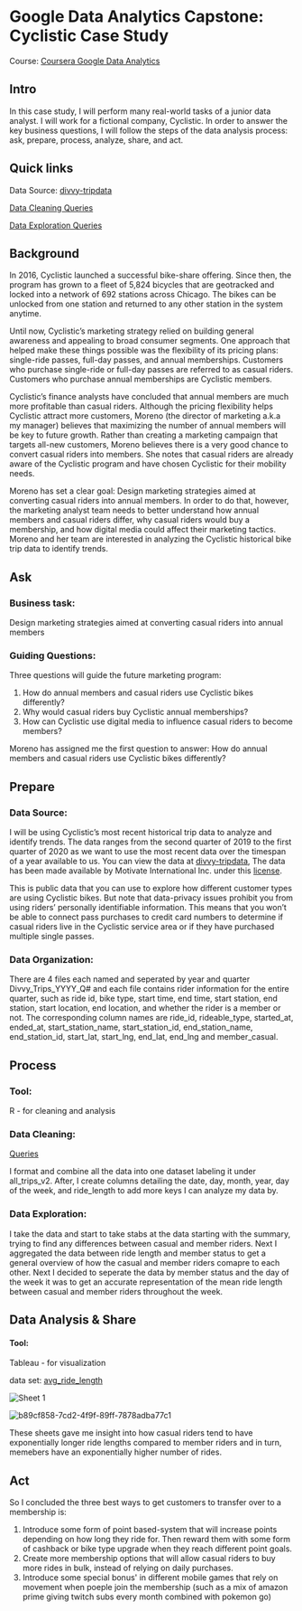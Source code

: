# Google Data Analytics Capstone: Cyclistic Case Study
Course: [Coursera Google Data Analytics](https://www.coursera.org/professional-certificates/google-data-analytics#outcomes)

## Intro
In this case study, I will perform many real-world tasks of a junior data analyst. I will work for a fictional company, Cyclistic. In order to
answer the key business questions, I will follow the steps of the data analysis process: ask, prepare, process, analyze,
share, and act.

## Quick links

Data Source: [divvy-tripdata](https://divvy-tripdata.s3.amazonaws.com/index.html)

[Data Cleaning Queries](https://github.com/Aerohearth/Data-Analysis-Projects/blob/main/Data%20Cleaning)

[Data Exploration Queries](https://github.com/Aerohearth/Data-Analysis-Projects/blob/main/Data%20Cleaning)

## Background

In 2016, Cyclistic launched a successful bike-share offering. Since then, the program has grown to a fleet of 5,824 bicycles that
are geotracked and locked into a network of 692 stations across Chicago. The bikes can be unlocked from one station and
returned to any other station in the system anytime.

Until now, Cyclistic’s marketing strategy relied on building general awareness and appealing to broad consumer segments.
One approach that helped make these things possible was the flexibility of its pricing plans: single-ride passes, full-day passes,
and annual memberships. Customers who purchase single-ride or full-day passes are referred to as casual riders. Customers
who purchase annual memberships are Cyclistic members.

Cyclistic’s finance analysts have concluded that annual members are much more profitable than casual riders. Although the
pricing flexibility helps Cyclistic attract more customers, Moreno (the director of marketing a.k.a my manager) believes that maximizing the number of annual members will
be key to future growth. Rather than creating a marketing campaign that targets all-new customers, Moreno believes there is a
very good chance to convert casual riders into members. She notes that casual riders are already aware of the Cyclistic
program and have chosen Cyclistic for their mobility needs.

Moreno has set a clear goal: Design marketing strategies aimed at converting casual riders into annual members. In order to
do that, however, the marketing analyst team needs to better understand how annual members and casual riders differ, why
casual riders would buy a membership, and how digital media could affect their marketing tactics. Moreno and her team are
interested in analyzing the Cyclistic historical bike trip data to identify trends.

## Ask

### Business task: 
Design marketing strategies aimed at converting casual riders into annual members

### Guiding Questions:

Three questions will guide the future marketing program:
1. How do annual members and casual riders use Cyclistic bikes differently?
2. Why would casual riders buy Cyclistic annual memberships?
3. How can Cyclistic use digital media to influence casual riders to become members?

Moreno has assigned me the first question to answer: How do annual members and casual riders use Cyclistic bikes
differently?

## Prepare

### Data Source:
I will be using Cyclistic’s most recent historical trip data to analyze and identify trends. The data ranges from the second quarter of 2019 to the first quarter of 2020 as we want to use the most recent data over the timespan of a year available to us. You can view the data at [divvy-tripdata](https://divvy-tripdata.s3.amazonaws.com/index.html), The data has been made available by Motivate International Inc. under this [license](https://ride.divvybikes.com/data-license-agreement).

This is public data that you can use to explore how different customer types are
using Cyclistic bikes. But note that data-privacy issues prohibit you from using riders’ personally identifiable information. This
means that you won’t be able to connect pass purchases to credit card numbers to determine if casual riders live in the
Cyclistic service area or if they have purchased multiple single passes.

### Data Organization:
There are 4 files each named and seperated by year and quarter Divvy_Trips_YYYY_Q# and each file contains rider information for the entire quarter, such as ride id, bike type, start time, end time, start station, end station, start location, end location, and whether the rider is a member or not. The corresponding column names are ride_id, rideable_type, started_at, ended_at, start_station_name, start_station_id, end_station_name, end_station_id, start_lat, start_lng, end_lat, end_lng and member_casual.

## Process

### Tool:

R - for cleaning and analysis

### Data Cleaning:

[Queries](https://github.com/Aerohearth/Data-Analysis-Projects/blob/main/Data%20Cleaning)

I format and combine all the data into one dataset labeling it under all_trips_v2. After, I create columns detailing the date, day, month, year, day of the week, and ride_length to add more keys I can analyze my data by.

### Data Exploration:

I take the data and start to take stabs at the data starting with the summary, trying to find any differences between casual and member riders. Next I aggregated the data between ride length and member status to get a general overview of how the casual and member riders comapre to each other. Next I decided to seperate the data by member status and the day of the week it was to get an accurate representation of the mean ride length between casual and member riders throughout the week.

## Data Analysis & Share

#### Tool:

Tableau - for visualization

data set: [avg_ride_length](https://github.com/Aerohearth/Data-Analysis-Projects/blob/main/avg_ride_length.csv)

![Sheet 1](https://github.com/Aerohearth/Data-Analysis-Projects/assets/137971084/77165b44-fd66-46d6-aa95-91947a0827f0)

![b89cf858-7cd2-4f9f-89ff-7878adba77c1](https://github.com/Aerohearth/Data-Analysis-Projects/assets/137971084/938a5651-6033-4b76-a460-60c97a5d1412)

These sheets gave me insight into how casual riders tend to have exponentially longer ride lengths compared to member riders and in turn, memebers have an exponentially higher number of rides.

## Act

So I concluded the three best ways to get customers to transfer over to a membership is:

1. Introduce some form of point based-system that will increase points depending on how long they ride for. Then reward them with some form of cashback or bike type upgrade when they reach different point goals.
2. Create more membership options that will allow casual riders to buy more rides in bulk, instead of relying on daily purchases.
3. Introduce some special bonus' in different mobile games that rely on movement when poeple join the membership (such as a mix of amazon prime giving twitch subs every month combined with pokemon go)
